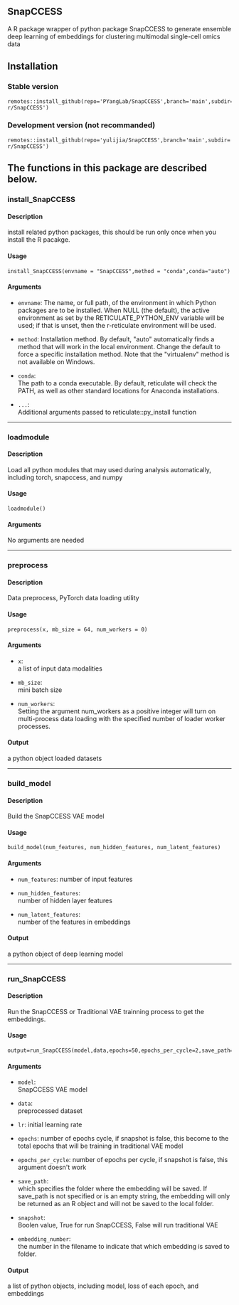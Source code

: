 ## SnapCCESS

A R package wrapper of python package SnapCCESS to generate ensemble deep learning of embeddings for clustering multimodal single-cell omics data




## Installation

### Stable version
```
remotes::install_github(repo='PYangLab/SnapCCESS',branch='main',subdir='snapccess-r/SnapCCESS')
``` 
 

### Development version (not recommanded)
```
remotes::install_github(repo='yulijia/SnapCCESS',branch='main',subdir='snapccess-r/SnapCCESS') 
``` 
 

## The functions in this package are described below.

### install_SnapCCESS

#### Description

install related python packages, this should be run only once when you install the R pacakge.



#### Usage

```
install_SnapCCESS(envname = "SnapCCESS",method = "conda",conda="auto")
```

#### Arguments


- `envname`: 
The name, or full path, of the environment in which Python packages are to be installed. When NULL (the default), the active environment as set by the RETICULATE_PYTHON_ENV variable will be used; if that is unset, then the r-reticulate environment will be used.

- `method`:	
Installation method. By default, "auto" automatically finds a method that will work in the local environment. Change the default to force a specific installation method. Note that the "virtualenv" method is not available on Windows.

- `conda`:	
The path to a conda executable. By default, reticulate will check the PATH, as well as other standard locations for Anaconda installations.

- `...`:	
Additional arguments passed to reticulate::py_install function
 


----------------------

### loadmodule

#### Description

Load all python modules that may used during analysis automatically, including torch, snapccess, and numpy

#### Usage

```
loadmodule()
```

#### Arguments
 
No arguments are needed

-------------------

### preprocess

#### Description

Data preprocess, PyTorch data loading utility

#### Usage

```
preprocess(x, mb_size = 64, num_workers = 0)
```


#### Arguments

- `x`:	
a list of input data modalities

- `mb_size`:	
mini batch size

- `num_workers`:	
Setting the argument num_workers as a positive integer will turn on multi-process data loading with the specified number of loader worker processes.

#### Output

a python object loaded datasets


-------------------

### build_model

#### Description

Build the SnapCCESS VAE model

#### Usage

```
build_model(num_features, num_hidden_features, num_latent_features)
```

#### Arguments

- `num_features`: 
number of input features

- `num_hidden_features`:	
number of hidden layer features

- `num_latent_features`:	
number of the features in embeddings



#### Output

a python object of deep learning model


-------------------

### run_SnapCCESS

#### Description

Run the SnapCCESS or Traditional VAE trainning process to get the embeddings.

#### Usage

```
output=run_SnapCCESS(model,data,epochs=50,epochs_per_cycle=2,save_path="",snapshot=TRUE)
```

#### Arguments


- `model`:	
SnapCCESS VAE model

- `data`:	
preprocessed dataset

- `lr`:	
initial learning rate

- `epochs`:	
number of epochs cycle, if snapshot is false, this become to the total epochs that will be training in traditional VAE model

- `epochs_per_cycle`:
number of epochs per cycle, if snapshot is false, this argument doesn't work

- `save_path`:	
which specifies the folder where the embedding will be saved. If save_path is not specified or is an empty string, the embedding will only be returned as an R object and will not be saved to the local folder.

- `snapshot`:	
Boolen value, True for run SnapCCESS, False will run traditional VAE

- `embedding_number`:	
the number in the filename to indicate that which embedding is saved to folder.



#### Output

a list of python objects, including model, loss of each epoch, and embeddings
